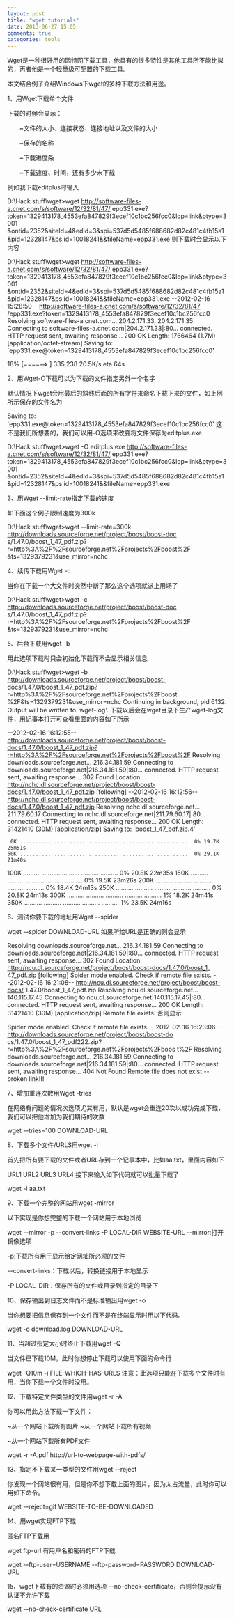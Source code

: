 ```yaml
---
layout: post
title: "wget tutorials"
date: 2013-06-27 15:05
comments: true
categories: tools
---
```


Wget是一种很好用的因特网下载工具，他具有的很多特性是其他工具所不能比拟的，再者他是一个轻量级可配置的下载工具。

本文结合例子介绍Windows下wget的多种下载方法和用途。

1、用Wget下载单个文件

下载的时候会显示：

　　~文件的大小、连接状态、连接地址以及文件的大小

　　~保存的名称

　　~下载进度条

　　~下载速度、时间，还有多少未下载

例如我下载editplus时输入

D:\Hack stuff\wget>wget http://software-files-a.cnet.com/s/software/12/32/81/47/
epp331.exe?token=1329413178_4553efa847829f3ecef10c1bc256fcc0&lop=link&ptype=3001
&ontid=2352&siteId=4&edId=3&spi=537d5d5485f688682d82c481c4fb15a1&pid=12328147&ps
id=10018241&&fileName=epp331.exe
则下载时会显示以下内容

D:\Hack stuff\wget>wget http://software-files-a.cnet.com/s/software/12/32/81/47/
epp331.exe?token=1329413178_4553efa847829f3ecef10c1bc256fcc0&lop=link&ptype=3001
&ontid=2352&siteId=4&edId=3&spi=537d5d5485f688682d82c481c4fb15a1&pid=12328147&ps
id=10018241&&fileName=epp331.exe
--2012-02-16 15:28:50--  http://software-files-a.cnet.com/s/software/12/32/81/47
/epp331.exe?token=1329413178_4553efa847829f3ecef10c1bc256fcc0
Resolving software-files-a.cnet.com... 204.2.171.33, 204.2.171.35
Connecting to software-files-a.cnet.com|204.2.171.33|:80... connected.
HTTP request sent, awaiting response... 200 OK
Length: 1766464 (1.7M) [application/octet-stream]
Saving to: `epp331.exe@token=1329413178_4553efa847829f3ecef10c1bc256fcc0'

18% [======>                                ] 335,238     20.5K/s  eta 64s
 

2、用Wget-O下载可以为下载的文件指定另外一个名字

默认情况下wget会用最后的斜线后面的所有字符来命名下载下来的文件，如上例所示保存的文件名为

Saving to: `epp331.exe@token=1329413178_4553efa847829f3ecef10c1bc256fcc0'
这不是我们所想要的，我们可以用-O选项来改变将文件保存为editplus.exe

D:\Hack stuff\wget>wget -O editplus.exe http://software-files-a.cnet.com/s/software/12/32/81/47/
epp331.exe?token=1329413178_4553efa847829f3ecef10c1bc256fcc0&lop=link&ptype=3001
&ontid=2352&siteId=4&edId=3&spi=537d5d5485f688682d82c481c4fb15a1&pid=12328147&ps
id=10018241&&fileName=epp331.exe
 

3、用Wget --limit-rate指定下载的速度

如下面这个例子限制速度为300k

D:\Hack stuff\wget>wget --limit-rate=300k http://downloads.sourceforge.net/project/boost/boost-doc
s/1.47.0/boost_1_47_pdf.zip?r=http%3A%2F%2Fsourceforge.net%2Fprojects%2Fboost%2F
&ts=1329379231&use_mirror=nchc
 

4、续传下载用Wget -c

当你在下载一个大文件时突然中断了那么这个选项就派上用场了

D:\Hack stuff\wget>wget -c http://downloads.sourceforge.net/project/boost/boost-doc
s/1.47.0/boost_1_47_pdf.zip?r=http%3A%2F%2Fsourceforge.net%2Fprojects%2Fboost%2F
&ts=1329379231&use_mirror=nchc
 

5、后台下载用wget -b

用此选项下载时只会初始化下载而不会显示相关信息

D:\Hack stuff\wget>wget -b http://downloads.sourceforge.net/project/boost/boost-
docs/1.47.0/boost_1_47_pdf.zip?r=http%3A%2F%2Fsourceforge.net%2Fprojects%2Fboost
%2F&ts=1329379231&use_mirror=nchc
Continuing in background, pid 6132.
Output will be written to `wget-log'.
下载以后会在wget目录下生产wget-log文件，用记事本打开可查看里面的内容如下所示

--2012-02-16 16:12:55--  http://downloads.sourceforge.net/project/boost/boost-docs/1.47.0/boost_1_47_pdf.zip?r=http%3A%2F%2Fsourceforge.net%2Fprojects%2Fboost%2F
Resolving downloads.sourceforge.net... 216.34.181.59
Connecting to downloads.sourceforge.net|216.34.181.59|:80... connected.
HTTP request sent, awaiting response... 302 Found
Location: http://nchc.dl.sourceforge.net/project/boost/boost-docs/1.47.0/boost_1_47_pdf.zip [following]
--2012-02-16 16:12:56--  http://nchc.dl.sourceforge.net/project/boost/boost-docs/1.47.0/boost_1_47_pdf.zip
Resolving nchc.dl.sourceforge.net... 211.79.60.17
Connecting to nchc.dl.sourceforge.net|211.79.60.17|:80... connected.
HTTP request sent, awaiting response... 200 OK
Length: 31421410 (30M) [application/zip]
Saving to: `boost_1_47_pdf.zip.4'

     0K .......... .......... .......... .......... ..........  0% 19.7K 25m51s
    50K .......... .......... .......... .......... ..........  0% 29.1K 21m40s
   100K .......... .......... .......... .......... ..........  0% 20.8K 22m35s
   150K .......... .......... .......... .......... ..........  0% 19.5K 23m26s
   200K .......... .......... .......... .......... ..........  0% 18.4K 24m13s
   250K .......... .......... .......... .......... ..........  0% 20.8K 24m13s
   300K .......... .......... .......... .......... ..........  1% 18.2K 24m41s
   350K .......... .......... .......... .......... ..........  1% 23.5K 24m16s
 

6、测试你要下载的地址用Wget --spider

wget --spider DOWNLOAD-URL
如果所给URL是正确的则会显示

Resolving downloads.sourceforge.net... 216.34.181.59
Connecting to downloads.sourceforge.net|216.34.181.59|:80... connected.
HTTP request sent, awaiting response... 302 Found
Location: http://ncu.dl.sourceforge.net/project/boost/boost-docs/1.47.0/boost_1_
47_pdf.zip [following]
Spider mode enabled. Check if remote file exists.
--2012-02-16 16:21:08--  http://ncu.dl.sourceforge.net/project/boost/boost-docs/
1.47.0/boost_1_47_pdf.zip
Resolving ncu.dl.sourceforge.net... 140.115.17.45
Connecting to ncu.dl.sourceforge.net|140.115.17.45|:80... connected.
HTTP request sent, awaiting response... 200 OK
Length: 31421410 (30M) [application/zip]
Remote file exists.
否则显示

Spider mode enabled. Check if remote file exists.
--2012-02-16 16:23:06--  http://downloads.sourceforge.net/project/boost/boost-do
cs/1.47.0/boost_1_47_pdf222.zip?r=http%3A%2F%2Fsourceforge.net%2Fprojects%2Fboos
t%2F
Resolving downloads.sourceforge.net... 216.34.181.59
Connecting to downloads.sourceforge.net|216.34.181.59|:80... connected.
HTTP request sent, awaiting response... 404 Not Found
Remote file does not exist -- broken link!!!
 

7、增加重连次数用Wget -tries

在网络有问题的情况次选项尤其有用，默认是wget会重连20次以成功完成下载，我们可以把他增加为我们期待的次数

wget --tries=100 DOWNLOAD-URL

8、下载多个文件/URLS用wget -i

首先把所有要下载的文件或者URL存到一个记事本中，比如aa.txt，里面内容如下

URL1
URL2
URL3
URL4
接下来输入如下代码就可以批量下载了

wget -i aa.txt
 

9、下载一个完整的网站用wget -mirror

以下实现是你想完整的下载一个网站用于本地浏览

wget --mirror  -p --convert-links -P LOCAL-DIR WEBSITE-URL
--mirror:打开镜像选项

-p:下载所有用于显示给定网址所必须的文件

--convert-links：下载以后，转换链接用于本地显示

-P LOCAL_DIR：保存所有的文件或目录到指定的目录下

 

10、保存输出到日志文件而不是标准输出用wget -o

当你想要把信息保存到一个文件而不是在终端显示时用以下代码。

wget -o download.log DOWNLOAD-URL
 

11、当超过指定大小时终止下载用wget -Q

当文件已下载10M，此时你想停止下载可以使用下面的命令行

wget -Q10m -i FILE-WHICH-HAS-URLS
注意：此选项只能在下载多个文件时有用，当你下载一个文件时没用。

 

12、下载特定文件类型的文件用wget -r -A

你可以用此方法下载一下文件：

~从一个网站下载所有图片
~从一个网站下载所有视频

~从一个网站下载所有PDF文件

wget -r -A.pdf http://url-to-webpage-with-pdfs/
 

13、指定不下载某一类型的文件用wget --reject

你发现一个网站很有用，但是你不想下载上面的图片，因为太占流量，此时你可以用如下命令。

wget --reject=gif WEBSITE-TO-BE-DOWNLOADED

14、用wget实现FTP下载

匿名FTP下载用

wget ftp-url
有用户名和密码的FTP下载

wget --ftp-user=USERNAME --ftp-password=PASSWORD DOWNLOAD-URL
 

15、wget下载有的资源时必须用选项 --no-check-certificate，否则会提示没有认证不允许下载

wget --no-check-certificate URL